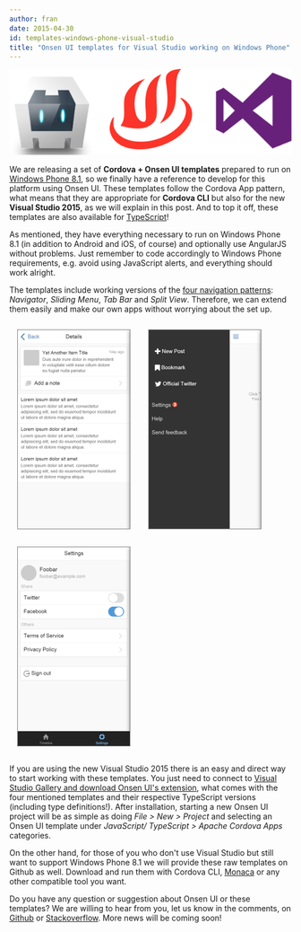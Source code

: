 ```yaml
---
author: fran
date: 2015-04-30
id: templates-windows-phone-visual-studio
title: "Onsen UI templates for Visual Studio working on Windows Phone"
---
```


![Cordova + Onsen UI + Visual Studio1](/blog/content/images/2015/Apr/cordova_onsen_vs.png)

We are releasing a set of **Cordova + Onsen UI templates** prepared to run on [Windows Phone 8.1](/windows-phone-8-1-tutorial/), so we finally have a reference to develop for this platform using Onsen UI. These templates follow the Cordova App pattern, what means that they are appropriate for **Cordova CLI** but also for the new **Visual Studio 2015**, as we will explain in this post. And to top it off, these templates are also available for [TypeScript](type-definitions-onsenui-typescript/)!

<!-- more -->

As mentioned, they have everything necessary to run on Windows Phone 8.1 (in addition to Android and iOS, of course) and optionally use AngularJS without problems. Just remember to code accordingly to Windows Phone requirements, e.g. avoid using JavaScript alerts, and everything should work alright.

The templates include working versions of the [four navigation patterns](../guide/overview.html#ManagingMultiplePages): *Navigator*, *Sliding Menu*, *Tab Bar* and *Split View*. Therefore, we can extend them easily and make our own apps without worrying about the set up.

<img src="/blog/content/images/2015/Apr/Master-Details.png" alt="Onsen UI template Navigator Master-Details" style="display: inline-block; margin: 1em; border: 1px solid grey"/>
<img src="/blog/content/images/2015/Apr/SlidingMenu.png" alt="Onsen UI template Sliding Menu" style="display: inline-block; margin: 1em; border: 1px solid grey"/>
<img src="/blog/content/images/2015/Apr/TabBar.png" alt="Onsen UI template Tab Bar" style="display: inline-block; margin: 1em; border: 1px solid grey"/>

If you are using the new Visual Studio 2015 there is an easy and direct way to start working with these templates. You just need to connect to [Visual Studio Gallery and download Onsen UI's extension](https://visualstudiogallery.msdn.microsoft.com/8968a18d-cc94-4ebf-8183-ed0e1f6247f3), what comes with the four mentioned templates and their respective TypeScript versions (including type definitions!). After installation, starting a new Onsen UI project will be as simple as doing *File > New > Project* and selecting an Onsen UI template under *JavaScript/ TypeScript > Apache Cordova Apps* categories.

On the other hand, for those of you who don't use Visual Studio but still want to support Windows Phone 8.1 we will provide these raw templates on Github as well. Download and run them with Cordova CLI, [Monaca](https://monaca.io/) or any other compatible tool you want.

Do you have any question or suggestion about Onsen UI or these templates? We are willing to hear from you, let us know in the comments, on [Github](https://github.com/OnsenUI/OnsenUI/issues) or [Stackoverflow](https://stackoverflow.com/questions/tagged/onsen-ui). More news will be coming soon!